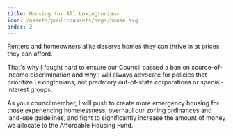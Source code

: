 ```yaml
---
title: Housing for All Lexingtonians
icon: /assets/public/assets/svgs/house.svg
order: 2
---
```


Renters and homeowners alike deserve homes they can thrive in at prices they can afford.

That's why I fought hard to ensure our Council passed a ban on source-of-income discrimination and why I will always advocate for policies that prioritize Lexingtonians, not predatory out-of-state corporations or special-interest groups.

As your councilmember, I will push to create more emergency housing for those experiencing homelessness, overhaul our zoning ordinances and land-use guidelines, and fight to significantly increase the amount of money we allocate to the Affordable Housing Fund.
